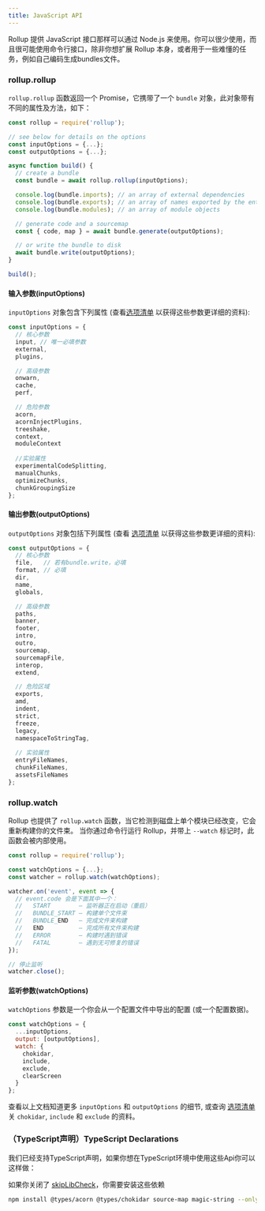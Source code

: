 ```yaml
---
title: JavaScript API
---
```


Rollup 提供 JavaScript 接口那样可以通过 Node.js 来使用。你可以很少使用，而且很可能使用命令行接口，除非你想扩展 Rollup 本身，或者用于一些难懂的任务，例如自己编码生成bundles文件。

### rollup.rollup

 `rollup.rollup` 函数返回一个 Promise，它携带了一个 `bundle` 对象，此对象带有不同的属性及方法，如下：

```javascript
const rollup = require('rollup');

// see below for details on the options
const inputOptions = {...};
const outputOptions = {...};

async function build() {
  // create a bundle
  const bundle = await rollup.rollup(inputOptions);

  console.log(bundle.imports); // an array of external dependencies
  console.log(bundle.exports); // an array of names exported by the entry point
  console.log(bundle.modules); // an array of module objects

  // generate code and a sourcemap
  const { code, map } = await bundle.generate(outputOptions);

  // or write the bundle to disk
  await bundle.write(outputOptions);
}

build();
```


#### 输入参数(inputOptions)

`inputOptions` 对象包含下列属性 (查看[选项清单](#big-list-of-options) 以获得这些参数更详细的资料):

```js
const inputOptions = {
  // 核心参数
  input, // 唯一必填参数
  external,
  plugins,

  // 高级参数
  onwarn,
  cache,
  perf,

  // 危险参数
  acorn,
  acornInjectPlugins,
  treeshake,
  context,
  moduleContext
    
  //实验属性
  experimentalCodeSplitting,
  manualChunks,
  optimizeChunks,
  chunkGroupingSize
};
```


#### 输出参数(outputOptions)

`outputOptions` 对象包括下列属性 (查看 [选项清单](#big-list-of-options) 以获得这些参数更详细的资料):

```js
const outputOptions = {
  // 核心参数
  file,   // 若有bundle.write，必填
  format, // 必填
  dir,
  name,
  globals,

  // 高级参数
  paths,
  banner,
  footer,
  intro,
  outro,
  sourcemap,
  sourcemapFile,
  interop,
  extend,

  // 危险区域
  exports,
  amd,
  indent,
  strict,
  freeze,
  legacy,
  namespaceToStringTag,
  
  // 实验属性
  entryFileNames,
  chunkFileNames,
  assetsFileNames
};
```


### rollup.watch

Rollup 也提供了 `rollup.watch` 函数，当它检测到磁盘上单个模块已经改变，它会重新构建你的文件束。 当你通过命令行运行 Rollup，并带上 `--watch` 标记时，此函数会被内部使用。

```js
const rollup = require('rollup');

const watchOptions = {...};
const watcher = rollup.watch(watchOptions);

watcher.on('event', event => {
  // event.code 会是下面其中一个：
  //   START        — 监听器正在启动（重启）
  //   BUNDLE_START — 构建单个文件束
  //   BUNDLE_END   — 完成文件束构建
  //   END          — 完成所有文件束构建
  //   ERROR        — 构建时遇到错误
  //   FATAL        — 遇到无可修复的错误
});

// 停止监听
watcher.close();
```

#### 监听参数(watchOptions)

`watchOptions` 参数是一个你会从一个配置文件中导出的配置 (或一个配置数据)。

```js
const watchOptions = {
  ...inputOptions,
  output: [outputOptions],
  watch: {
    chokidar,
    include,
    exclude,
    clearScreen
  }
};
```

查看以上文档知道更多 `inputOptions` 和 `outputOptions` 的细节, 或查询 [选项清单](#big-list-of-options) 关 `chokidar`, `include` 和 `exclude` 的资料。

### （TypeScript声明）TypeScript Declarations

我们已经支持TypeScript声明，如果你想在TypeScript环境中使用这些Api你可以这样做：

如果你关闭了 [skipLibCheck](https://www.typescriptlang.org/docs/handbook/compiler-options.html)，你需要安装这些依赖

```bash
npm install @types/acorn @types/chokidar source-map magic-string --only=dev
```